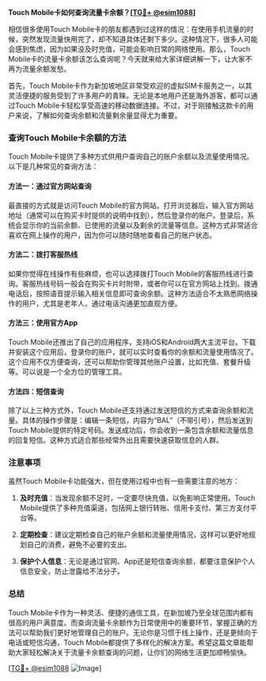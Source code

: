 **Touch Mobile卡如何查询流量卡余额？[[TG💪+ @esim1088](https://t.me/s/esim1088)]**

相信很多使用Touch Mobile卡的朋友都遇到过这样的情况：在使用手机流量的时候，突然发现流量快用完了，却不知道具体还剩下多少。这种情况下，很多人可能会感到焦虑，因为如果没及时充值，可能会影响日常的网络使用。那么，Touch Mobile卡的流量卡余额该怎么查询呢？今天就来给大家详细讲解一下，让大家不再为流量余额发愁。

首先，Touch Mobile卡作为新加坡地区非常受欢迎的虚拟SIM卡服务之一，以其灵活便捷的服务受到了许多用户的青睐。无论是本地用户还是海外游客，都可以通过Touch Mobile卡轻松享受高速的移动数据连接。不过，对于刚接触这款卡的用户来说，了解如何查询余额和流量剩余量显得尤为重要。

### 查询Touch Mobile卡余额的方法

Touch Mobile卡提供了多种方式供用户查询自己的账户余额以及流量使用情况。以下是几种常见的查询方法：

#### 方法一：通过官方网站查询
最直接的方式就是访问Touch Mobile的官方网站。打开浏览器后，输入官方网站地址（通常可以在购买卡时提供的说明中找到），然后登录你的账户。登录后，系统会显示你的当前余额、已使用的流量以及剩余的流量等信息。这种方式非常适合喜欢在网上操作的用户，因为你可以随时随地查看自己的账户状态。

#### 方法二：拨打客服热线
如果你觉得在线操作有些麻烦，也可以选择拨打Touch Mobile的客服热线进行查询。客服热线号码一般会在购买卡片时附带，或者你可以在官方网站上找到。拨通电话后，按照语音提示输入相关信息即可查询余额。这种方法适合不太熟悉网络操作的用户，尤其是老年人，通过电话沟通更加直观方便。

#### 方法三：使用官方App
Touch Mobile还推出了自己的应用程序，支持iOS和Android两大主流平台。下载并安装这个应用后，登录你的账户，就可以实时查看你的余额和流量使用情况了。这个应用不仅方便查询，还可以帮助你管理其他账户设置，比如充值、套餐升级等。可以说是一个全方位的管理工具。

#### 方法四：短信查询
除了以上三种方式外，Touch Mobile还支持通过发送短信的方式来查询余额和流量。具体的操作步骤是：编辑一条短信，内容为“BAL”（不带引号），然后发送到Touch Mobile提供的特定号码。发送成功后，你会收到一条包含余额和流量信息的回复短信。这种方式适合那些经常外出且需要快速获取信息的人群。

### 注意事项

虽然Touch Mobile卡功能强大，但在使用过程中也有一些需要注意的地方：

1. **及时充值**：当发现余额不足时，一定要尽快充值，以免影响正常使用。Touch Mobile提供了多种充值渠道，包括网上银行转账、信用卡支付、第三方支付平台等。
   
2. **定期检查**：建议定期检查自己的账户余额和流量使用情况，这样可以更好地规划自己的消费，避免不必要的支出。

3. **保护个人信息**：无论是通过官网、App还是短信查询余额，都要注意保护个人信息安全，防止泄露给不法分子。

### 总结

Touch Mobile卡作为一种灵活、便捷的通信工具，在新加坡乃至全球范围内都有很高的用户满意度。而查询流量卡余额作为日常使用中的重要环节，掌握正确的方法可以帮助我们更好地管理自己的账户。无论你是习惯于线上操作，还是更倾向于电话或短信沟通，Touch Mobile都提供了多样化的解决方案。希望这篇文章能帮助大家轻松解决关于流量卡余额查询的问题，让你们的网络生活更加顺畅愉快。

[[TG💪+ @esim1088](https://t.me/s/esim1088) ![Image](https://i.postimg.cc/4NQfJmqS/Snipaste-2025-05-13-00-14-12.png)]